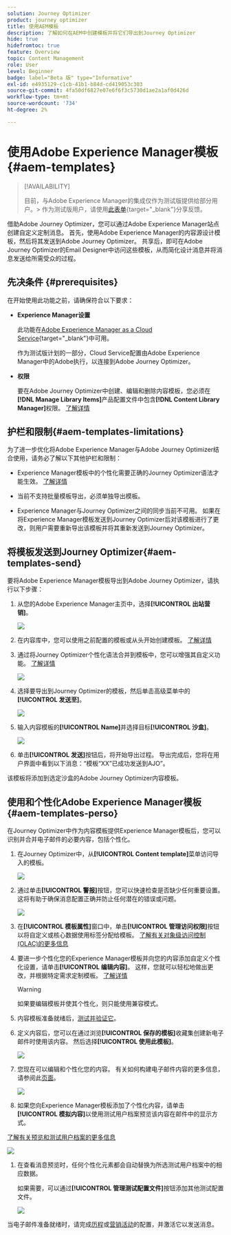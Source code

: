 ```yaml
---
solution: Journey Optimizer
product: journey optimizer
title: 使用AEM模板
description: 了解如何在AEM中创建模板并将它们导出到Journey Optimizer
hide: true
hidefromtoc: true
feature: Overview
topic: Content Management
role: User
level: Beginner
badge: label="Beta 版" type="Informative"
exl-id: e4935129-c1cb-41b1-b84d-cd419053c303
source-git-commit: 4fa50df6827e07e6f6f3c5730d1ae2a1af0d426d
workflow-type: tm+mt
source-wordcount: '734'
ht-degree: 2%

---
```


# 使用Adobe Experience Manager模板 {#aem-templates}

>[!AVAILABILITY]
>
>目前，与Adobe Experience Manager的集成仅作为测试版提供给部分用户。
>&#x200B;> 作为测试版用户，请使用[此表单](https://forms.office.com/pages/responsepage.aspx?id=Wht7-jR7h0OUrtLBeN7O4Wf0cbVTQ3tCpW_unE-w8-JUN1FaNlAzNkhPSUdaSkJXVFRCNTRJNVRFSy4u){target="_blank"}分享反馈。

借助Adobe Journey Optimizer，您可以通过Adobe Experience Manager站点创建自定义定制消息。 首先，使用Adobe Experience Manager的内容源设计模板，然后将其发送到Adobe Journey Optimizer。 共享后，即可在Adobe Journey Optimizer的Email Designer中访问这些模板，从而简化设计消息并将消息发送给所需受众的过程。

## 先决条件 {#prerequisites}

在开始使用此功能之前，请确保符合以下要求：

* **Experience Manager设置**

  此功能在[Adobe Experience Manager as a Cloud Service](https://experienceleague.adobe.com/docs/experience-manager-cloud-service/content/overview/introduction.html?lang=zh-Hans){target="_blank"}中可用。

  作为测试版计划的一部分，Cloud Service配置由Adobe Experience Manager中的Adobe执行，以连接到Adobe Journey Optimizer。

* **权限**

  要在Adobe Journey Optimizer中创建、编辑和删除内容模板，您必须在&#x200B;**[!DNL Manage Library Items]**&#x200B;产品配置文件中包含&#x200B;**[!DNL Content Library Manager]**&#x200B;权限。 [了解详情](../administration/ootb-product-profiles.md#content-library-manager)

## 护栏和限制{#aem-templates-limitations}

为了进一步优化将Adobe Experience Manager与Adobe Journey Optimizer结合使用，请务必了解以下其他护栏和限制：

* Experience Manager模板中的个性化需要正确的Journey Optimizer语法才能生效。 [了解详情](../personalization/personalization-syntax.md)

* 当前不支持批量模板导出，必须单独导出模板。

* Experience Manager与Journey Optimizer之间的同步当前不可用。 如果在将Experience Manager模板发送到Journey Optimizer后对该模板进行了更改，则用户需要重新导出该模板并将其重新发送到Journey Optimizer。

## 将模板发送到Journey Optimizer{#aem-templates-send}

要将Adobe Experience Manager模板导出到Adobe Journey Optimizer，请执行以下步骤：

1. 从您的Adobe Experience Manager主页中，选择&#x200B;**[!UICONTROL 出站营销]**。

   ![](assets/aem-outbound-menu.png)

1. 在内容库中，您可以使用之前配置的模板或从头开始创建模板。 [了解详情](https://experienceleague.adobe.com/docs/experience-manager-65/authoring/authoring/managing-pages.html#creating-a-new-page)

1. 通过将Journey Optimizer个性化语法合并到模板中，您可以增强其自定义功能。 [了解详情](../personalization/personalization-syntax.md)

   ![](assets/aem_ajo_4.png)

1. 选择要导出到Journey Optimizer的模板，然后单击高级菜单中的&#x200B;**[!UICONTROL 发送至]**。

   ![](assets/aem-advanced-menu.png)

1. 输入内容模板的&#x200B;**[!UICONTROL Name]**&#x200B;并选择目标&#x200B;**[!UICONTROL 沙盒]**。

   ![](assets/aem-send-template-settings.png)

1. 单击&#x200B;**[!UICONTROL 发送]**&#x200B;按钮后，将开始导出过程。 导出完成后，您将在用户界面中看到以下消息：“模板“XX”已成功发送到AJO”。

该模板将添加到选定沙盒的Adobe Journey Optimizer内容模板。

## 使用和个性化Adobe Experience Manager模板{#aem-templates-perso}

在Journey Optimizer中作为内容模板提供Experience Manager模板后，您可以识别并合并电子邮件的必要内容，包括个性化。

1. 在Journey Optimizer中，从&#x200B;**[!UICONTROL Content template]**&#x200B;菜单访问导入的模板。

   ![](assets/aem_ajo_1.png)

1. 通过单击&#x200B;**[!UICONTROL 警报]**&#x200B;按钮，您可以快速检查是否缺少任何重要设置。 这将有助于确保消息配置正确并防止任何潜在的错误或问题。

   ![](assets/aem_ajo_2.png)

1. 在&#x200B;**[!UICONTROL 模板属性]**&#x200B;窗口中，单击&#x200B;**[!UICONTROL 管理访问权限]**&#x200B;按钮以将自定义或核心数据使用标签分配给模板。 [了解有关对象级访问控制(OLAC)的更多信息](../administration/object-based-access.md)

1. 要进一步个性化您的Experience Manager模板并向您的内容添加自定义个性化设置，请单击&#x200B;**[!UICONTROL 编辑内容]**。 这样，您就可以轻松地做出更改，并根据特定需求定制模板。 [了解详情](../email/get-started-email-design.md)

   >[!WARNING]
   >
   > 如果要编辑模板并使其个性化，则只能使用兼容模式。

1. 内容模板准备就绪后，[测试并验证它](../content-management/content-templates.md#test-template)。

1. 定义内容后，您可以在通过浏览&#x200B;**[!UICONTROL 保存的模板]**&#x200B;收藏集创建新电子邮件时使用该内容。 然后选择&#x200B;**[!UICONTROL 使用此模板]**。

   ![](assets/aem_ajo_3.png)

1. 您现在可以编辑和个性化您的内容。 有关如何构建电子邮件内容的更多信息，请参阅此[页面](../email/content-from-scratch.md)。

   ![](assets/aem_ajo_5.png)

1. 如果您向Experience Manager模板添加了个性化内容，请单击&#x200B;**[!UICONTROL 模拟内容]**&#x200B;以使用测试用户档案预览该内容在邮件中的显示方式。

[了解有关预览和测试用户档案的更多信息](../content-management/preview-test.md)

   ![](assets/aem_ajo_6.png)

1. 在查看消息预览时，任何个性化元素都会自动替换为所选测试用户档案中的相应数据。

   如果需要，可以通过&#x200B;**[!UICONTROL 管理测试配置文件]**&#x200B;按钮添加其他测试配置文件。

   ![](assets/aem_ajo_7.png)

当电子邮件准备就绪时，请完成[历程](../building-journeys/journey-gs.md)或[营销活动](../campaigns/create-campaign.md)的配置，并激活它以发送消息。
